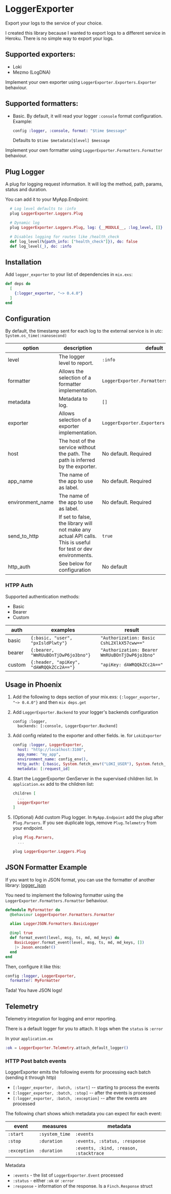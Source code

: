 # LoggerExporter

Export your logs to the service of your choice.

I created this library because I wanted to export logs to a different service in
Heroku. There is no simple way to export your logs.

## Supported exporters:
- Loki
- Mezmo (LogDNA)

Implement your own exporter using `LoggerExporter.Exporters.Exporter` behaviour.

## Supported formatters:
- Basic. By default, it will read your logger `:console` format configuration.
  Example:
  ```elixir
  config :logger, :console, format: "$time $message"
  ```
  Defaults to `$time $metadata[$level] $message`

Implement your own formatter using `LoggerExporter.Formatters.Formatter` behaviour.

## Plug Logger

A plug for logging request information. It will log the method, path, params,
status and duration.

You can add it to your MyApp.Endpoint:
```elixir
  # Log level defaults to :info
  plug LoggerExporter.Loggers.Plug

  # Dynamic log
  plug LoggerExporter.Loggers.Plug, log: {__MODULE__, :log_level, []}

  # Disables logging for routes like /health_check
  def log_level(%{path_info: ["health_check"]}), do: false
  def log_level(_), do: :info
```

## Installation

Add `logger_exporter` to your list of dependencies in `mix.exs`:

```elixir
def deps do
  [
    {:logger_exporter, "~> 0.4.0"}
  ]
end
```

## Configuration

By default, the timestamp sent for each log to the external service is in utc: `System.os_time(:nanosecond)`

| option           | description                                                                                                   | default                                    |
|------------------|---------------------------------------------------------------------------------------------------------------|--------------------------------------------|
| level            | The logger level to report.                                                                                   | `:info`                                    |
| formatter        | Allows the selection of a formatter implementation.                                                           | `LoggerExporter.Formatters.BasicFormatter` |
| metadata         | Metadata to log.                                                                                              | `[]`                                       |
| exporter         | Allows selection of a exporter implementation.                                                                | `LoggerExporter.Exporters.LokiExporter`    |
| host             | The host of the service without the path. The path is inferred by the exporter.                               | No default. Required                       |
| app_name         | The name of the app to use as label.                                                                          | No default. Required                       |
| environment_name | The name of the app to use as label.                                                                          | No default. Required                       |
| send_to_http     | If set to false, the library will not make any actual API calls. This is useful for test or dev environments. | `true`                                       |
| http_auth        | See below for configuration                                                                                   | No default                                 |


### HTPP Auth

Supported authentication methods:
- Basic
- Bearer
- Custom

| auth     | examples                                   | result                                           |
| -------- | ------------------------------------------ | ------------------------------------------------ |
| basic    | `{:basic, "user", "pxIsldPlwty"}`          | `"Authorization: Basic CshL2XlkX57cww=="`        |
| bearer   | `{:bearer, "WmRUuBOnTjDwP6jo3bno"}`        | `"Authorization: Bearer WmRUuBOnTjDwP6jo3bno"`   |
| custom   | `{:header, "apiKey", "dAWRQQkZCc2A=="}`    | `"apiKey: dAWRQQkZCc2A=="`                       |

## Usage in Phoenix

1.  Add the following to deps section of your mix.exs: `{:logger_exporter, "~> 0.4.0"}`
    and then `mix deps.get`

2.  Add `LoggerExporter.Backend` to your logger's backends configuration

    ```
    config :logger,
      backends: [:console, LoggerExporter.Backend]
    ```

3.  Add config related to the exporter and other fields.
    ie. for `LokiExporter`

    ```elixir
    config :logger, LoggerExporter,
      host: "http://localhost:3100",
      app_name: "my_app",
      environment_name: config_env(),
      http_auth: {:basic, System.fetch_env!("LOKI_USER"), System.fetch_env!("LOKI_PASSWORD")},
      metadata: [:request_id]
    ```

4.  Start the LoggerExporter GenServer in the supervised children list.
    In `application.ex` add to the children list:

    ```elixir
    children [
      ...
      LoggerExporter
    ]
    ```
5. (Optional) Add custom Plug logger.
  In `MyApp.Endpoint` add the plug after `Plug.Parsers`.
  If you see duplicate logs, remove `Plug.Telemetry` from your endpoint.

    ```elixir
    plug Plug.Parsers,
      ...

    plug LoggerExporter.Loggers.Plug
    ```

## JSON Formatter Example

If you want to log in JSON format, you can use the formatter of another library:
[logger_json](https://github.com/Nebo15/logger_json)

You need to implement the following formatter using the `LoggerExporter.Formatters.Formatter` behaviour.

```elixir
defmodule MyFormatter do
  @behaviour LoggerExporter.Formatters.Formatter

  alias LoggerJSON.Formatters.BasicLogger

  @impl true
  def format_event(level, msg, ts, md, md_keys) do
    BasicLogger.format_event(level, msg, ts, md, md_keys, [])
    |> Jason.encode!()
  end
end
```

Then, configure it like this:
```elixir
config :logger, LoggerExporter,
  formatter: MyFormatter
```

Tada! You have JSON logs!

## Telemetry

Telemetry integration for logging and error reporting.

There is a default logger for you to attach. It logs when the `status` is `:error`

In your `application.ex`

```elixir
:ok = LoggerExporter.Telemetry.attach_default_logger()
```

### HTTP Post batch events

LoggerExporter emits the following events for processing each batch (sending it through http)

- `[:logger_exporter, :batch, :start]` -- starting to process the events
- `[:logger_exporter, :batch, :stop]` -- after the events is processed
- `[:logger_exporter, :batch, :exception]` -- after the events are processed

The following chart shows which metadata you can expect for each event:

| event        | measures       | metadata                               |
| ------------ | -------------- | ---------                              |
| `:start`     | `:system_time` | `:events`                              |
| `:stop`      | `:duration`    | `:events, :status, :response`          |
| `:exception` | `:duration`    | `:events, :kind, :reason, :stacktrace` |

Metadata
* `:events` - the list of `LoggerExporter.Event` processed
* `:status` - either `:ok` or `:error`
* `:response` - information of the response. Is a `Finch.Response` struct
